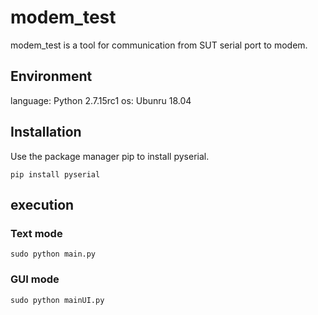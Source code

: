 # modem_test
modem_test is a tool for communication from SUT serial port to modem.

## Environment
language:	Python 2.7.15rc1
os: Ubunru 18.04

## Installation
Use the package manager pip to install pyserial.

    pip install pyserial

## execution
### Text mode
    sudo python main.py

### GUI mode
    sudo python mainUI.py
